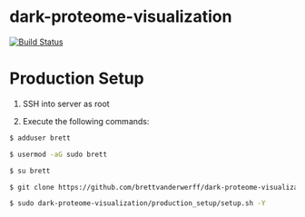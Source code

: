 # dark-proteome-visualization
[![Build Status](https://travis-ci.org/Zethson/dark-proteome-visualization.svg?branch=development)](https://travis-ci.org/Zethson/dark-proteome-visualization)
# Production Setup
 
1. SSH into server as root

2. Execute the following commands:
```bash
$ adduser brett

$ usermod -aG sudo brett

$ su brett

$ git clone https://github.com/brettvanderwerff/dark-proteome-visualization

$ sudo dark-proteome-visualization/production_setup/setup.sh -Y
```
